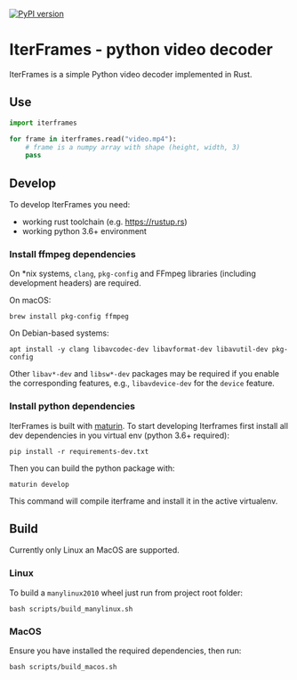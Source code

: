 [![PyPI version](https://badge.fury.io/py/iterframes.svg)](https://badge.fury.io/py/iterframes)

# IterFrames - python video decoder

IterFrames is a simple Python video decoder implemented in Rust.

## Use

```python
import iterframes

for frame in iterframes.read("video.mp4"):
    # frame is a numpy array with shape (height, width, 3)
    pass
```

## Develop

To develop IterFrames you need:

* working rust toolchain (e.g. https://rustup.rs)
* working python 3.6+ environment

### Install ffmpeg dependencies

On *nix systems, `clang`, `pkg-config` and FFmpeg libraries (including development headers) are required.

On macOS:

```shell
brew install pkg-config ffmpeg
```

On Debian-based systems:

```shell
apt install -y clang libavcodec-dev libavformat-dev libavutil-dev pkg-config
```

Other `libav*-dev` and `libsw*-dev` packages may be required if you enable the corresponding features,
e.g., `libavdevice-dev` for the `device` feature.

### Install python dependencies

IterFrames is built with [maturin](https://github.com/PyO3/maturin). To start developing Iterframes first install all dev dependencies in you virtual env (python 3.6+ required):

```shell
pip install -r requirements-dev.txt
```

Then you can build the python package with:

```
maturin develop
```

This command will compile iterframe and install it in the active virtualenv.

## Build

Currently only Linux an MacOS are supported.


### Linux
To build a `manylinux2010` wheel just run from project root folder:

```shell
bash scripts/build_manylinux.sh
```

### MacOS

Ensure you have installed the required dependencies, then run:

```shell
bash scripts/build_macos.sh
```
